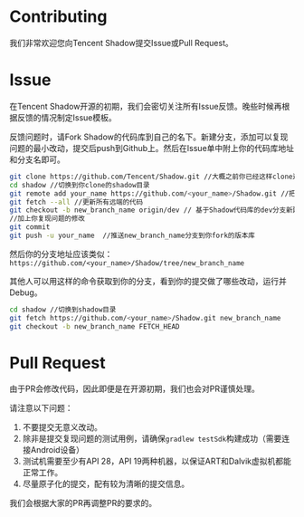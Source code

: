 # Contributing
我们非常欢迎您向Tencent Shadow提交Issue或Pull Request。

# Issue
在Tencent Shadow开源的初期，我们会密切关注所有Issue反馈。晚些时候再根据反馈的情况制定Issue模板。

反馈问题时，请Fork Shadow的代码库到自己的名下。新建分支，添加可以复现问题的最小改动，提交后push到Github上。然后在Issue单中附上你的代码库地址和分支名即可。

```sh
git clone https://github.com/Tencent/Shadow.git //大概之前你已经这样clone过Shadow的代码库了
cd shadow //切换到你clone的shadow目录
git remote add your_name https://github.com/<your_name>/Shadow.git //把你fork的版本库添加成一个远端
git fetch --all //更新所有远端的代码
git checkout -b new_branch_name origin/dev // 基于Shadow代码库的dev分支新建一个分支
//加上你复现问题的修改
git commit
git push -u your_name  //推送new_branch_name分支到你fork的版本库
```
然后你的分支地址应该类似：`https://github.com/<your_name>/Shadow/tree/new_branch_name`

其他人可以用这样的命令获取到你的分支，看到你的提交做了哪些改动，运行并Debug。
```sh
cd shadow //切换到shadow目录
git fetch https://github.com/<your_name>/Shadow.git new_branch_name
git checkout -b new_branch_name FETCH_HEAD
```

# Pull Request
由于PR会修改代码，因此即便是在开源初期，我们也会对PR谨慎处理。

请注意以下问题：

1. 不要提交无意义改动。
1. 除非是提交复现问题的测试用例，请确保`gradlew testSdk`构建成功（需要连接Android设备）
1. 测试机需要至少有API 28，API 19两种机器，以保证ART和Dalvik虚拟机都能正常工作。
1. 尽量原子化的提交，配有较为清晰的提交信息。

我们会根据大家的PR再调整PR的要求的。
